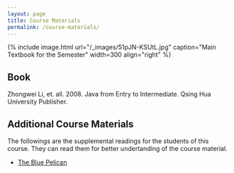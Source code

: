 ```yaml
---
layout: page
title: Course Materials
permalink: /course-materials/
---
```


{% include image.html url="/_images/51pJN-KSUtL.jpg" caption="Main Textbook for the Semester" width=300 align="right" %}

## Book

Zhongwei Li, et. all. 2008. Java from Entry to Intermediate. Qsing Hua University Publisher.

## Additional Course Materials

The followings are the supplemental readings for the students of this course. They can read them for better undertanding of the course material.

- [The Blue Pelican](https://www.sps186.org/downloads/basic/288168/BPJ_TextBook_3_0_5_Printable.pdf)